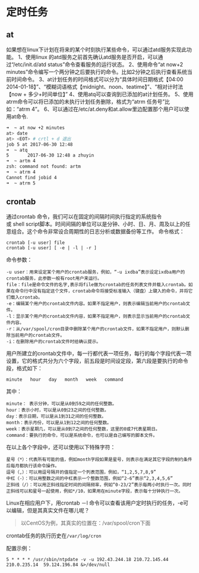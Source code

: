 # 定时任务
## at
如果想在linux下计划在将来的某个时刻执行某些命令，可以通过atd服务实现此功能。
1、使用linux 的atd服务之前首先确认atd服务是否开启，可以通过“/etc/init.d/atd status”命令查看服务的运行状态。
2、使用命令“at now+2 minutes”命令编写一个两分钟之后要执行的命令。比如2分钟之后执行查看系统当前时间命令。
3、at计划任务的时间格式可以分为“具体时间日期格式【04:00 2014-01-18】”、“模糊词语格式【midnight、noon、teatime】”、“相对计时法【now + 多少+时间单位】”
4、使用atq可以查询到已添加的at计划任务。
5、使用atrm命令可以将已添加的未执行计划任务删除，格式为“atrm 任务号”比如：“atrm 4”。
6、可以通过在/etc/at.deny和at.allow里边配置那个用户可以使用at命令.

```sh
➜  ~ at now +2 minutes
at> date
at> <EOT> # crtl + d 退出
job 5 at 2017-06-30 12:48
➜  ~ atq
5       2017-06-30 12:48 a zhuyin
➜  ~ artm 4
zsh: command not found: artm
➜  ~ atrm 4
Cannot find jobid 4
➜  ~ atrm 5
```
## crontab
通过crontab 命令，我们可以在固定的间隔时间执行指定的系统指令或 shell script脚本。时间间隔的单位可以是分钟、小时、日、月、周及以上的任意组合。这个命令非常设合周期性的日志分析或数据备份等工作。
命令格式：

```shell
crontab [-u user] file
crontab [-u user] [ -e | -l | -r ]
```
命令参数：

    -u user：用来设定某个用户的crontab服务，例如，“-u ixdba”表示设定ixdba用户的crontab服务，此参数一般有root用户来运行。
    file：file是命令文件的名字,表示将file做为crontab的任务列表文件并载入crontab。如果在命令行中没有指定这个文件，crontab命令将接受标准输入（键盘）上键入的命令，并将它们载入crontab。
    -e：编辑某个用户的crontab文件内容。如果不指定用户，则表示编辑当前用户的crontab文件。
    -l：显示某个用户的crontab文件内容，如果不指定用户，则表示显示当前用户的crontab文件内容。
    -r：从/var/spool/cron目录中删除某个用户的crontab文件，如果不指定用户，则默认删除当前用户的crontab文件。
    -i：在删除用户的crontab文件时给确认提示。

用户所建立的crontab文件中，每一行都代表一项任务，每行的每个字段代表一项设置，它的格式共分为六个字段，前五段是时间设定段，第六段是要执行的命令段，格式如下：

    minute   hour   day   month   week   command
其中：

    minute： 表示分钟，可以是从0到59之间的任何整数。
    hour：表示小时，可以是从0到23之间的任何整数。
    day：表示日期，可以是从1到31之间的任何整数。
    month：表示月份，可以是从1到12之间的任何整数。
    week：表示星期几，可以是从0到7之间的任何整数，这里的0或7代表星期日。
    command：要执行的命令，可以是系统命令，也可以是自己编写的脚本文件。 

在以上各个字段中，还可以使用以下特殊字符：

    星号（*）：代表所有可能的值，例如month字段如果是星号，则表示在满足其它字段的制约条件后每月都执行该命令操作。
    逗号（,）：可以用逗号隔开的值指定一个列表范围，例如，“1,2,5,7,8,9”
    中杠（-）：可以用整数之间的中杠表示一个整数范围，例如“2-6”表示“2,3,4,5,6”
    正斜线（/）：可以用正斜线指定时间的间隔频率，例如“0-23/2”表示每两小时执行一次。同时正斜线可以和星号一起使用，例如*/10，如果用在minute字段，表示每十分钟执行一次。

Linux在相应用户下，用crontab －l 命令可以查看该用户定时执行的任务，-e可以编辑，但是其真实文件在哪儿呢？
> 以CentOS为例，其真实的位置在：/var/spool/cron下面

crontab任务的执行历史在`/var/log/cron`

配置示例：

```shell
5 * * * * /usr/sbin/ntpdate -v -u 192.43.244.18 210.72.145.44  210.0.235.14  59.124.196.84 &>/dev/null
```

